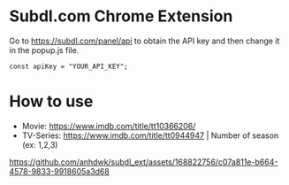 
# Subdl.com Chrome Extension

Go to https://subdl.com/panel/api to obtain the API key and then change it in the popup.js file.

```
const apiKey = "YOUR_API_KEY";
````

# How to use
- Movie: https://www.imdb.com/title/tt10366206/
- TV-Series: https://www.imdb.com/title/tt0944947 | Number of season (ex: 1,2,3)


https://github.com/anhdwk/subdl_ext/assets/168822756/c07a811e-b664-4578-9833-9918605a3d68

